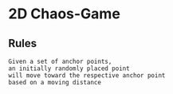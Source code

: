 # 2D Chaos-Game

## Rules
    Given a set of anchor points, 
    an initially randomly placed point
    will move toward the respective anchor point
    based on a moving distance  
